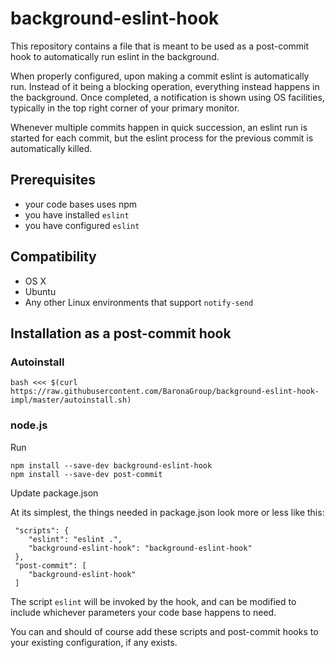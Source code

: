 # background-eslint-hook

This repository contains a file that is meant to be used as a post-commit hook to automatically run 
eslint in the background.

When properly configured, upon making a commit eslint is automatically run. Instead of it being a
blocking operation, everything instead happens in the background. Once completed, a notification is
shown using OS facilities, typically in the top right corner of your primary monitor.

Whenever multiple commits happen in quick succession, an eslint run is started for each commit,
but the eslint process for the previous commit is automatically killed.

## Prerequisites

- your code bases uses npm
- you have installed `eslint`
- you have configured `eslint`

## Compatibility

- OS X
- Ubuntu
- Any other Linux environments that support `notify-send`

## Installation as a post-commit hook

### Autoinstall

    bash <<< $(curl https://raw.githubusercontent.com/BaronaGroup/background-eslint-hook-impl/master/autoinstall.sh)


### node.js


Run

    npm install --save-dev background-eslint-hook
    npm install --save-dev post-commit

Update package.json

At its simplest, the things needed in package.json look more or less like this:

     "scripts": {
        "eslint": "eslint .",
        "background-eslint-hook": "background-eslint-hook"
     },
     "post-commit": [
        "background-eslint-hook"
     ]    

The script `eslint` will be invoked by the hook, and can be modified to include whichever parameters
your code base happens to need.

You can and should of course add these scripts and post-commit hooks to your existing configuration,
if any exists.